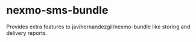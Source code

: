 nexmo-sms-bundle
================

Provides extra features to javihernandezgil/nexmo-bundle like storing and delivery reports.
